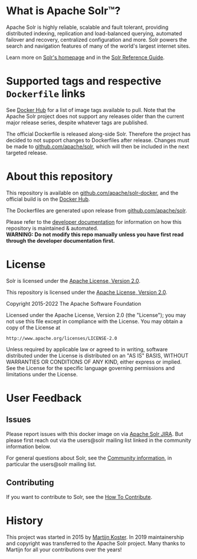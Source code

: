 # What is Apache Solr™?

Apache Solr is highly reliable, scalable and fault tolerant, providing distributed indexing, replication and load-balanced querying, automated failover and recovery, centralized configuration and more.
Solr powers the search and navigation features of many of the world's largest internet sites.

Learn more on [Solr's homepage](https://solr.apache.org) and in the [Solr Reference Guide](https://solr.apache.org/guide/solr/).

# Supported tags and respective `Dockerfile` links

See [Docker Hub](https://hub.docker.com/_/solr?tab=tags) for a list of image tags available to pull.
Note that the Apache Solr project does not support any releases older than the current major release series, despite whatever tags are published.

The official Dockerfile is released along-side Solr.
Therefore the project has decided to not support changes to Dockerfiles after release.
Changes must be made to [github.com/apache/solr](https://github.com/apache/solr), which will then be included in the next targeted release.

# About this repository

This repository is available on [github.com/apache/solr-docker](https://github.com/apache/solr-docker), and the official build is on the [Docker Hub](https://hub.docker.com/_/solr/).

The Dockerfiles are generated upon release from [github.com/apache/solr](https://github.com/apache/solr).

Please refer to the [developer documentation](dev-docs/README.md) for information on how this repository is maintained & automated.  
**WARNING: Do not modify this repo manually unless you have first read through the developer documentation first.**

# License

Solr is licensed under the [Apache License, Version 2.0](https://www.apache.org/licenses/LICENSE-2.0).

This repository is licensed under the [Apache License, Version 2.0](https://www.apache.org/licenses/LICENSE-2.0).

Copyright 2015-2022 The Apache Software Foundation

Licensed under the Apache License, Version 2.0 (the "License"); you may not use this file except in compliance with the License. You may obtain a copy of the License at

    http://www.apache.org/licenses/LICENSE-2.0

Unless required by applicable law or agreed to in writing, software distributed under the License is distributed on an "AS IS" BASIS, WITHOUT WARRANTIES OR CONDITIONS OF ANY KIND, either express or implied. See the License for the specific language governing permissions and limitations under the License.

# User Feedback

## Issues

Please report issues with this docker image on via [Apache Solr JIRA](https://issues.apache.org/jira/projects/SOLR). But please first reach out via the users@solr mailing list linked in the community information below.

For general questions about Solr, see the [Community information](http://solr.apache.org/community.html), in particular the users@solr mailing list.

## Contributing

If you want to contribute to Solr, see the [How To Contribute](http://solr.apache.org/community.html#how-to-contribute).

# History

This project was started in 2015 by [Martijn Koster](https://github.com/makuk66). In 2019 maintainership and copyright was transferred to the Apache Solr project. Many thanks to Martijn for all your contributions over the years!

